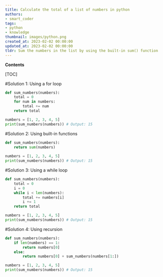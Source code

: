 ```yaml
---
title: Calculate the total of a list of numbers in python
authors:
- smart_coder
tags:
- python
- knowledge
thumbnail: images/python.png
created_at: 2023-02-02 00:00:00
updated_at: 2023-02-02 00:00:00
tldr: Sum the numbers in the list by using the built-in sum() function.
---
```


**Contents**

[TOC]

#Solution 1: Using a for loop

```python
def sum_numbers(numbers):
    total = 0
    for num in numbers:
        total += num
    return total

numbers = [1, 2, 3, 4, 5]
print(sum_numbers(numbers)) # Output: 15
```

#Solution 2: Using built-in functions

```python
def sum_numbers(numbers): 
    return sum(numbers) 
  
numbers = [1, 2, 3, 4, 5]
print(sum_numbers(numbers)) # Output: 15
```

#Solution 3: Using a while loop

```python
def sum_numbers(numbers): 
    total = 0
    i = 0
    while i < len(numbers):
        total += numbers[i]
        i += 1
    return total

numbers = [1, 2, 3, 4, 5]
print(sum_numbers(numbers)) # Output: 15
```

#Solution 4: Using recursion

```python
def sum_numbers(numbers):
    if len(numbers) == 1:
        return numbers[0]
    else:
        return numbers[0] + sum_numbers(numbers[1:])

numbers = [1, 2, 3, 4, 5]
print(sum_numbers(numbers)) # Output: 15
```
